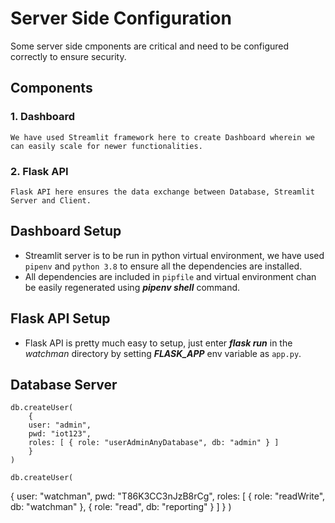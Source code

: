 # Server Side Configuration

Some server side cmponents are critical and need to be configured correctly to ensure security.

## Components

### **1. Dashboard**

    We have used Streamlit framework here to create Dashboard wherein we can easily scale for newer functionalities. 

### **2. Flask API**

    Flask API here ensures the data exchange between Database, Streamlit Server and Client.

## Dashboard Setup

* Streamlit server is to be run in python virtual environment, we have used `pipenv` and `python 3.8` to ensure all the dependencies are installed.
* All dependencies are included in `pipfile` and virtual environment chan be easily regenerated using **_pipenv shell_** command.

## Flask API Setup

* Flask API is pretty much easy to setup, just enter **_flask run_** in the _watchman_ directory by setting **_FLASK_APP_** env variable as `app.py`.

## Database Server

    db.createUser(
        {
        user: "admin",
        pwd: "iot123",
        roles: [ { role: "userAdminAnyDatabase", db: "admin" } ]
        }
    )

    db.createUser(
  {
    user: "watchman",
    pwd: "T86K3CC3nJzB8rCg",
    roles: [ { role: "readWrite", db: "watchman" },
             { role: "read", db: "reporting" } ]
  }
)